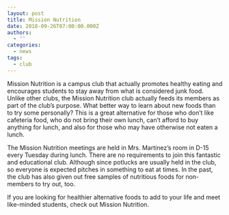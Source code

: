 ```yaml
---
layout: post
title: Mission Nutrition
date: 2018-09-26T07:00:00.000Z
authors:
  - ''
categories:
  - news
tags:
  - club
---
```

Mission Nutrition is a campus club that actually promotes healthy eating and encourages students to stay away from what is considered junk food. Unlike other clubs, the Mission Nutrition club actually feeds its members as part of the club’s purpose. What better way to learn about new foods than to try some personally? This is a great alternative for those who don’t like cafeteria food, who do not bring their own lunch, can’t afford to buy anything for lunch, and also for those who may have otherwise not eaten a lunch.

The Mission Nutrition meetings are held in Mrs. Martinez’s room in D-15 every Tuesday during lunch. There are no requirements to join this fantastic and educational club. Although since potlucks are usually held in the club, so everyone is expected pitches in something to eat at times. In the past, the club has also given out free samples of nutritious foods for non-members to try out, too.

If you are looking for healthier alternative foods to add to your life and meet like-minded students, check out Mission Nutrition.
